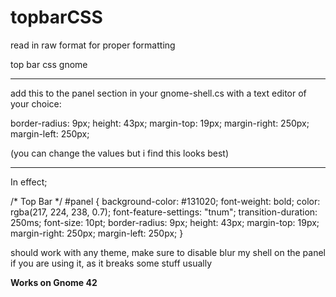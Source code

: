 # topbarCSS

read in raw format for proper formatting 

top bar css gnome 
_______________________________________________________________________________
add this to the panel section in your gnome-shell.cs with a text editor of your choice:

border-radius: 9px;
  height: 43px;
  margin-top: 19px;
  margin-right: 250px;
  margin-left: 250px;
  
  (you can change the values but i find this looks best)
  _____________________________________________________________________________
In effect;

/* Top Bar */
#panel {
  background-color: #131020;
  font-weight: bold;
  color: rgba(217, 224, 238, 0.7);
  font-feature-settings: "tnum";
  transition-duration: 250ms;
  font-size: 10pt;
  border-radius: 9px;
  height: 43px;
  margin-top: 19px;
  margin-right: 250px;
  margin-left: 250px;
}

should work with any theme, make sure to disable blur my shell on the panel if you are using it, as it breaks some stuff usually

**Works on Gnome 42**
